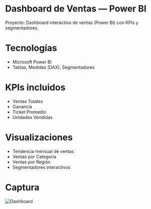 # Dashboard de Ventas — Power BI

Proyecto: Dashboard interactivo de ventas (Power BI) con KPIs y segmentadores.

# Tecnologías
- Microsoft Power BI
- Tablas, Medidas (DAX), Segmentadores

# KPIs incluidos
- Ventas Totales
- Ganancia
- Ticket Promedio
- Unidades Vendidas

# Visualizaciones
- Tendencia mensual de ventas
- Ventas por Categoría
- Ventas por Región
- Segmentadores interactivos

# Captura
![Dashboard](imágenes/dashboard.png)


